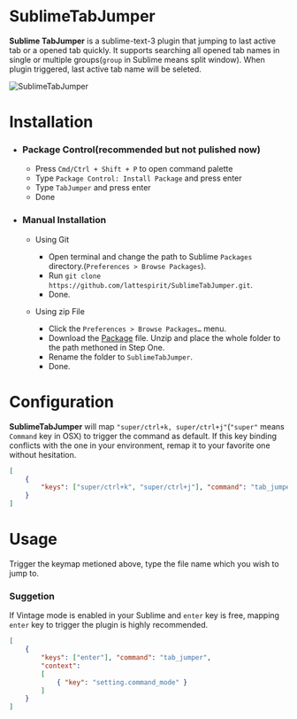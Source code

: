 # SublimeTabJumper
**Sublime TabJumper** is a sublime-text-3 plugin that jumping to last active tab or a opened tab quickly. It supports searching all opened tab names in single or multiple groups(`group` in Sublime means split window). When plugin triggered, last active tab name will be seleted.

![SublimeTabJumper](http://i.imgur.com/gFT20V7.gif)

# Installation

* ### Package Control(recommended but not pulished now)
    * Press `Cmd/Ctrl + Shift + P` to open command palette
    * Type `Package Control: Install Package` and press enter
    * Type `TabJumper` and press enter
    * Done

* ### Manual Installation
    * Using Git
        * Open terminal and change the path to Sublime `Packages` directory.(`Preferences > Browse Packages`).
        * Run `git clone https://github.com/lattespirit/SublimeTabJumper.git`.
        * Done.

    * Using zip File
        * Click the `Preferences > Browse Packages…` menu.
        * Download the [Package](https://github.com/lattespirit/SublimeTabJumper/archive/master.zip) file. Unzip and place the whole folder to the path methoned in Step One.
        * Rename the folder to `SublimeTabJumper`.
        * Done.

# Configuration
**SublimeTabJumper** will map `"super/ctrl+k, super/ctrl+j"`(`"super"` means `Command` key in OSX) to trigger the command as default. If this key binding conflicts with the one in your environment, remap it to your favorite one without hesitation.
```json
[
    {
        "keys": ["super/ctrl+k", "super/ctrl+j"], "command": "tab_jumper"
    }
]
```

# Usage
Trigger the keymap metioned above, type the file name which you wish to jump to.

### Suggetion
If Vintage mode is enabled in your Sublime and `enter` key is free, mapping `enter` key to trigger the plugin is highly recommended.
```json
[
    {
        "keys": ["enter"], "command": "tab_jumper",
        "context":
        [
            { "key": "setting.command_mode" }
        ]
    }
]
```